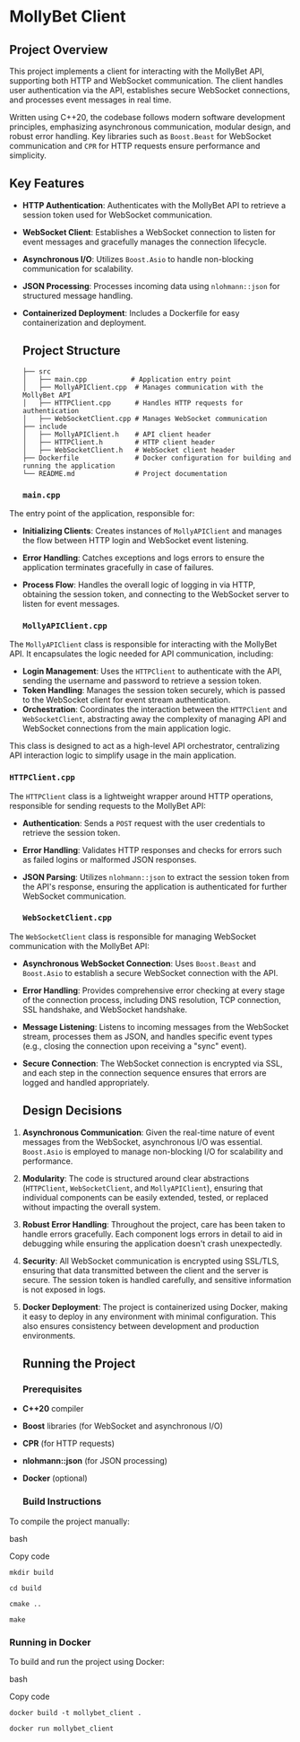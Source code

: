 # **MollyBet Client**

## **Project Overview**

This project implements a client for interacting with the MollyBet API, supporting both HTTP and WebSocket communication. The client handles user authentication via the API, establishes secure WebSocket connections, and processes event messages in real time.

Written using C++20, the codebase follows modern software development principles, emphasizing asynchronous communication, modular design, and robust error handling. Key libraries such as `Boost.Beast` for WebSocket communication and `CPR` for HTTP requests ensure performance and simplicity.

## **Key Features**

* **HTTP Authentication**: Authenticates with the MollyBet API to retrieve a session token used for WebSocket communication.  
* **WebSocket Client**: Establishes a WebSocket connection to listen for event messages and gracefully manages the connection lifecycle.  
* **Asynchronous I/O**: Utilizes `Boost.Asio` to handle non-blocking communication for scalability.  
* **JSON Processing**: Processes incoming data using `nlohmann::json` for structured message handling.  
* **Containerized Deployment**: Includes a Dockerfile for easy containerization and deployment.

  ## **Project Structure**

  `├── src`  
  `│   ├── main.cpp           # Application entry point`  
  `│   ├── MollyAPIClient.cpp  # Manages communication with the MollyBet API`  
  `│   ├── HTTPClient.cpp      # Handles HTTP requests for authentication`  
  `│   ├── WebSocketClient.cpp # Manages WebSocket communication`  
  `├── include`  
  `│   ├── MollyAPIClient.h    # API client header`  
  `│   ├── HTTPClient.h        # HTTP client header`  
  `│   ├── WebSocketClient.h   # WebSocket client header`  
  `├── Dockerfile              # Docker configuration for building and running the application`  
  `└── README.md               # Project documentation`


  ### **`main.cpp`**

The entry point of the application, responsible for:

* **Initializing Clients**: Creates instances of `MollyAPIClient` and manages the flow between HTTP login and WebSocket event listening.  
* **Error Handling**: Catches exceptions and logs errors to ensure the application terminates gracefully in case of failures.  
* **Process Flow**: Handles the overall logic of logging in via HTTP, obtaining the session token, and connecting to the WebSocket server to listen for event messages.

  ### **`MollyAPIClient.cpp`**

The `MollyAPIClient` class is responsible for interacting with the MollyBet API. It encapsulates the logic needed for API communication, including:

* **Login Management**: Uses the `HTTPClient` to authenticate with the API, sending the username and password to retrieve a session token.  
* **Token Handling**: Manages the session token securely, which is passed to the WebSocket client for event stream authentication.  
* **Orchestration**: Coordinates the interaction between the `HTTPClient` and `WebSocketClient`, abstracting away the complexity of managing API and WebSocket connections from the main application logic.

This class is designed to act as a high-level API orchestrator, centralizing API interaction logic to simplify usage in the main application.

### **`HTTPClient.cpp`**

The `HTTPClient` class is a lightweight wrapper around HTTP operations, responsible for sending requests to the MollyBet API:

* **Authentication**: Sends a `POST` request with the user credentials to retrieve the session token.  
* **Error Handling**: Validates HTTP responses and checks for errors such as failed logins or malformed JSON responses.  
* **JSON Parsing**: Utilizes `nlohmann::json` to extract the session token from the API's response, ensuring the application is authenticated for further WebSocket communication.

  ### **`WebSocketClient.cpp`**

The `WebSocketClient` class is responsible for managing WebSocket communication with the MollyBet API:

* **Asynchronous WebSocket Connection**: Uses `Boost.Beast` and `Boost.Asio` to establish a secure WebSocket connection with the API.  
* **Error Handling**: Provides comprehensive error checking at every stage of the connection process, including DNS resolution, TCP connection, SSL handshake, and WebSocket handshake.  
* **Message Listening**: Listens to incoming messages from the WebSocket stream, processes them as JSON, and handles specific event types (e.g., closing the connection upon receiving a "sync" event).  
* **Secure Connection**: The WebSocket connection is encrypted via SSL, and each step in the connection sequence ensures that errors are logged and handled appropriately.

  ## **Design Decisions**

1. **Asynchronous Communication**: Given the real-time nature of event messages from the WebSocket, asynchronous I/O was essential. `Boost.Asio` is employed to manage non-blocking I/O for scalability and performance.  
2. **Modularity**: The code is structured around clear abstractions (`HTTPClient`, `WebSocketClient`, and `MollyAPIClient`), ensuring that individual components can be easily extended, tested, or replaced without impacting the overall system.  
3. **Robust Error Handling**: Throughout the project, care has been taken to handle errors gracefully. Each component logs errors in detail to aid in debugging while ensuring the application doesn't crash unexpectedly.  
4. **Security**: All WebSocket communication is encrypted using SSL/TLS, ensuring that data transmitted between the client and the server is secure. The session token is handled carefully, and sensitive information is not exposed in logs.  
5. **Docker Deployment**: The project is containerized using Docker, making it easy to deploy in any environment with minimal configuration. This also ensures consistency between development and production environments.

   ## **Running the Project**

   ### **Prerequisites**

* **C++20** compiler  
* **Boost** libraries (for WebSocket and asynchronous I/O)  
* **CPR** (for HTTP requests)  
* **nlohmann::json** (for JSON processing)  
* **Docker** (optional)

  ### **Build Instructions**

To compile the project manually:

bash

Copy code

`mkdir build`

`cd build`

`cmake ..`

`make`

### **Running in Docker**

To build and run the project using Docker:

bash

Copy code

`docker build -t mollybet_client .`

`docker run mollybet_client`

##
